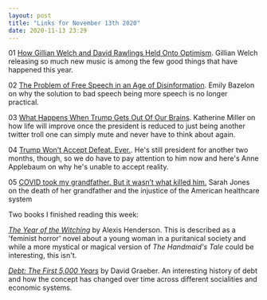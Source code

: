 ```yaml
---
layout: post
title: "Links for November 13th 2020"
date: 2020-11-13 23:29
---
```


01 [How Gillian Welch and David Rawlings Held Onto Optimism](https://www.nytimes.com/2020/11/03/magazine/gillian-welch-david-rawlings.html). Gillian Welch releasing so much new music is among the few good things that have happened this year.

02 [The Problem of Free Speech in an Age of Disinformation](https://www.nytimes.com/2020/10/13/magazine/free-speech.html). Emily Bazelon on why the solution to bad speech being more speech is no longer practical.

03 [What Happens When Trump Gets Out Of Our Brains](https://www.buzzfeednews.com/article/katherinemiller/trump-leave-white-house-inside-our-heads). Katherine Miller on how life will improve once the president is reduced to just being another twitter troll one can simply mute and never have to think about again.

04 [Trump Won’t Accept Defeat. Ever.](https://www.theatlantic.com/ideas/archive/2020/11/trumps-forever-campaign-is-just-getting-started/617021/). He's still president for another two months, though, so we do have to pay attention to him now and here's Anne Applebaum on why he's unable to accept reality.

05 [COVID took my grandfather. But it wasn’t what killed him.](https://www.thecut.com/article/covid-deaths-injustice.html) Sarah Jones on the death of her grandfather and the injustice of the American healthcare system

Two books I finished reading this week:

[*The Year of the Witching*](https://www.amazon.com/gp/product/0593099605/) by Alexis Henderson. This is described as a 'feminist horror' novel about a young woman in a puritanical society and while a more mystical or magical version of *The Handmaid's Tale* could be interesting, this isn't.

[*Debt: The First 5,000 Years*](https://www.amazon.com/gp/product/B00Q1HZMCW/) by David Graeber. An interesting history of debt and how the concept has changed over time across different socialities and economic systems.

